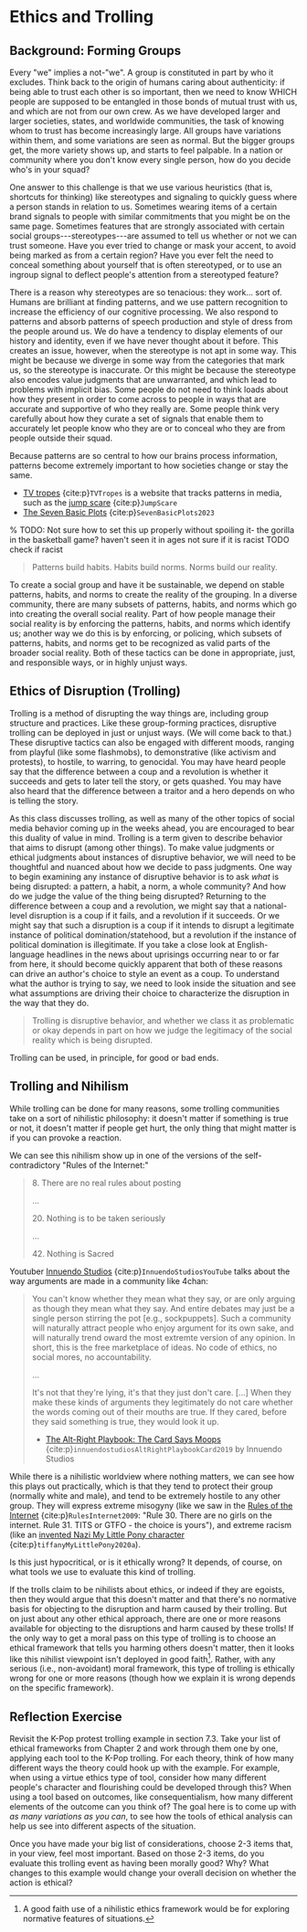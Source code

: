 # Ethics and Trolling

## Background: Forming Groups
Every "we" implies a not-"we". A group is constituted in part by who it excludes. Think back to the origin of humans caring about authenticity: if being able to trust each other is so important, then we need to know WHICH people are supposed to be entangled in those bonds of mutual trust with us, and which are not from our own crew. As we have developed larger and larger societies, states, and worldwide communities, the task of knowing whom to trust has become increasingly large. All groups have variations within them, and some variations are seen as normal. But the bigger groups get, the more variety shows up, and starts to feel palpable. In a nation or community where you don't know every single person, how do you decide who's in your squad?

One answer to this challenge is that we use various heuristics (that is, shortcuts for thinking) like stereotypes and signaling to quickly guess where a person stands in relation to us. Sometimes wearing items of a certain brand signals to people with similar commitments that you might be on the same page. Sometimes features that are strongly associated with certain social groups---stereotypes---are assumed to tell us whether or not we can trust someone. Have you ever tried to change or mask your accent, to avoid being marked as from a certain region? Have you ever felt the need to conceal something about yourself that is often stereotyped, or to use an ingroup signal to deflect people's attention from a stereotyped feature?

There is a reason why stereotypes are so tenacious: they work... sort of. Humans are brilliant at finding patterns, and we use pattern recognition to increase the efficiency of our cognitive processing. We also respond to patterns and absorb patterns of speech production and style of dress from the people around us. We do have a tendency to display elements of our history and identity, even if we have never thought about it before. This creates an issue, however, when the stereotype is not apt in some way. This might be because we diverge in some way from the categories that mark us, so the stereotype is inaccurate. Or this might be because the stereotype also encodes value judgments that are unwarranted, and which lead to problems with implicit bias. Some people do not need to think loads about how they present in order to come across to people in ways that are accurate and supportive of who they really are. Some people think very carefully about how they curate a set of signals that enable them to accurately let people know who they are or to conceal who they are from people outside their squad.

Because patterns are so central to how our brains process information, patterns become extremely important to how societies change or stay the same.
- [TV tropes](https://tvtropes.org/) {cite:p}`TVTropes` is a website that tracks patterns in media, such as the [jump scare](https://tvtropes.org/pmwiki/pmwiki.php/Main/JumpScare) {cite:p}`JumpScare`
- [The Seven Basic Plots](https://en.wikipedia.org/wiki/The_Seven_Basic_Plots) {cite:p}`SevenBasicPlots2023`

% TODO: Not sure how to set this up properly without spoiling it- the gorilla in the basketball game? haven't seen it in ages not sure if it is racist TODO check if racist

> Patterns build habits. Habits build norms. Norms build our reality.

To create a social group and have it be sustainable, we depend on stable patterns, habits, and norms to create the reality of the grouping. In a diverse community, there are many subsets of patterns, habits, and norms which go into creating the overall social reality. Part of how people manage their social reality is by enforcing the patterns, habits, and norms which identify us; another way we do this is by enforcing, or policing, which subsets of patterns, habits, and norms get to be recognized as valid parts of the broader social reality. Both of these tactics can be done in appropriate, just, and responsible ways, or in highly unjust ways.

## Ethics of Disruption (Trolling)
Trolling is a method of disrupting the way things are, including group structure and practices. Like these group-forming practices, disruptive trolling can be deployed in just or unjust ways. (We will come back to that.) These disruptive tactics can also be engaged with different moods, ranging from playful (like some flashmobs), to demonstrative (like activism and protests), to hostile, to warring, to genocidal. You may have heard people say that the difference between a coup and a revolution is whether it succeeds and gets to later tell the story, or gets quashed. You may have also heard that the difference between a traitor and a hero depends on who is telling the story.

As this class discusses trolling, as well as many of the other topics of social media behavior coming up in the weeks ahead, you are encouraged to bear this duality of value in mind. Trolling is a term given to describe behavior that aims to disrupt (among other things). To make value judgments or ethical judgments about instances of disruptive behavior, we will need to be thoughtful and nuanced about how we decide to pass judgments. One way to begin examining any instance of disruptive behavior is to ask _what_ is being disrupted: a pattern, a habit, a norm, a whole community? And how do we judge the value of the thing being disrupted? Returning to the difference between a coup and a revolution, we might say that a national-level disruption is a coup if it fails, and a revolution if it succeeds. Or we might say that such a disruption is a coup if it intends to disrupt a legitimate instance of political domination/statehood, but a revolution if the instance of political domination is illegitimate. If you take a close look at English-language headlines in the news about uprisings occurring near to or far from here, it should become quickly apparent that both of these reasons can drive an author's choice to style an event as a coup. To understand what the author is trying to say, we need to look inside the situation and see what assumptions are driving their choice to characterize the disruption in the way that they do.

> Trolling is disruptive behavior, and whether we class it as problematic or okay depends in part on how we judge the legitimacy of the social reality which is being disrupted.

Trolling can be used, in principle, for good or bad ends.


## Trolling and Nihilism
While trolling can be done for many reasons, some trolling communities take on a sort of nihilistic philosophy: it doesn't matter if something is true or not, it doesn't matter if people get hurt, the only thing that might matter is if you can provoke a reaction.

We can see this nihilism show up in one of the versions of the self-contradictory "Rules of the Internet:"
> 8\. There are no real rules about posting
> 
> ...
> 
> 20\. Nothing is to be taken seriously
>
> ...
> 
> 42\. Nothing is Sacred

Youtuber [Innuendo Studios](https://www.youtube.com/@InnuendoStudios) {cite:p}`InnuendoStudiosYouTube` talks about the way arguments are made in a community like 4chan:
> You can't know whether they mean what they say, or are only arguing as though they mean what they say. And entire debates may just be a single person stirring the pot [e.g., sockpuppets]. Such a community will naturally attract people who enjoy argument for its own sake, and will naturally trend oward the most extremte version of any opinion. In short, this is the free marketplace of ideas. No code of ethics, no social mores, no accountability.
>
> ...
> 
> It's not that they're lying, it's that they just don't care. [...] When they make these kinds of arguments they legitimately do not care whether the words coming out of their mouths are true. If they cared, before they said something is true, they would look it up.
>
> - [The Alt-Right Playbook: The Card Says Moops](https://www.youtube.com/watch?v=xMabpBvtXr4&t=409s) {cite:p}`innuendostudiosAltRightPlaybookCard2019` by Innuendo Studios


While there is a nihilistic worldview where nothing matters, we can see how this plays out practically, which is that they tend to protect their group (normally white and male), and tend to be extremely hostile to any other group. They will express extreme misogyny (like we saw in the [Rules of the Internet](https://knowyourmeme.com/memes/rules-of-the-internet) {cite:p}`RulesInternet2009`: "Rule 30. There are no girls on the internet. Rule 31. TITS or GTFO - the choice is yours"), and extreme racism (like an [invented Nazi My Little Pony character](https://www.theatlantic.com/technology/archive/2020/06/my-little-pony-nazi-4chan-black-lives-matter/613348/) {cite:p}`tiffanyMyLittlePony2020a`). 

Is this just hypocritical, or is it ethically wrong? It depends, of course, on what tools we use to evaluate this kind of trolling. 

If the trolls claim to be nihilists about ethics, or indeed if they are egoists, then they would argue that this doesn't matter and that there's no normative basis for objecting to the disruption and harm caused by their trolling. But on just about any other ethical approach, there are one or more reasons available for objecting to the disruptions and harm caused by these trolls! If the only way to get a moral pass on this type of trolling is to choose an ethical framework that tells you harming others doesn't matter, then it looks like this nihilist viewpoint isn't deployed in good faith[^nihilist_good_faith]. Rather, with any serious (i.e., non-avoidant) moral framework, this type of trolling is ethically wrong for one or more reasons (though how we explain it is wrong depends on the specific framework).

[^nihilist_good_faith]: A good faith use of a nihilistic ethics framework would be for exploring normative features of situations.

## Reflection Exercise
Revisit the K-Pop protest trolling example in section 7.3. Take your list of ethical frameworks from Chapter 2 and work through them one by one, applying each tool to the K-Pop trolling. For each theory, think of how many different ways the theory could hook up with the example. For example, when using a virtue ethics type of tool, consider how many different people's character and flourishing could be developed through this? When using a tool based on outcomes, like consequentialism, how many different elements of the outcome can you think of? The goal here is to come up with _as many variations as you can_, to see how the tools of ethical analysis can help us see into different aspects of the situation.

Once you have made your big list of considerations, choose 2-3 items that, in your view, feel most important. Based on those 2-3 items, do you evaluate this trolling event as having been morally good? Why? What changes to this example would change your overall decision on whether the action is ethical?
